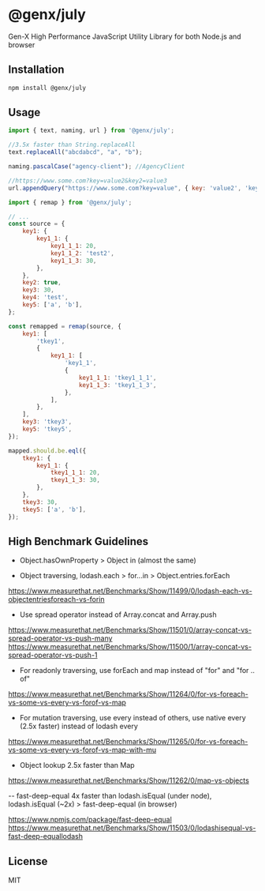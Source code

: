 # @genx/july

Gen-X High Performance JavaScript Utility Library for both Node.js and browser

## Installation

```sh
npm install @genx/july
```

## Usage

```js
import { text, naming, url } from '@genx/july';

//3.5x faster than String.replaceAll
text.replaceAll("abcdabcd", "a", "b");

naming.pascalCase("agency-client"); //AgencyClient

//https://www.some.com?key=value2&key2=value3
url.appendQuery("https://www.some.com?key=value", { key: 'value2', 'key2': 'value3' });

```

```js
import { remap } from '@genx/july';

// ...
const source = {
    key1: {
        key1_1: {
            key1_1_1: 20,
            key1_1_2: 'test2',
            key1_1_3: 30,
        },
    },
    key2: true,
    key3: 30,
    key4: 'test',
    key5: ['a', 'b'],
};

const remapped = remap(source, {
    key1: [
        'tkey1',
        {
            key1_1: [
                'key1_1',
                {
                    key1_1_1: 'tkey1_1_1',
                    key1_1_3: 'tkey1_1_3',
                },
            ],
        },
    ],
    key3: 'tkey3',
    key5: 'tkey5',
});

mapped.should.be.eql({
    tkey1: {
        key1_1: {
            tkey1_1_1: 20,
            tkey1_1_3: 30,
        },
    },
    tkey3: 30,
    tkey5: ['a', 'b'],
});
```

## High Benchmark Guidelines

-   Object.hasOwnProperty > Object in (almost the same)

-   Object traversing, lodash.each > for...in > Object.entries.forEach

https://www.measurethat.net/Benchmarks/Show/11499/0/lodash-each-vs-objectentriesforeach-vs-forin

-   Use spread operator instead of Array.concat and Array.push

https://www.measurethat.net/Benchmarks/Show/11501/0/array-concat-vs-spread-operator-vs-push-many
https://www.measurethat.net/Benchmarks/Show/11500/1/array-concat-vs-spread-operator-vs-push-1

-   For readonly traversing, use forEach and map instead of "for" and "for .. of"

https://www.measurethat.net/Benchmarks/Show/11264/0/for-vs-foreach-vs-some-vs-every-vs-forof-vs-map

-   For mutation traversing, use every instead of others, use native every (2.5x faster) instead of lodash every

https://www.measurethat.net/Benchmarks/Show/11265/0/for-vs-foreach-vs-some-vs-every-vs-forof-vs-map-with-mu

-   Object lookup 2.5x faster than Map

https://www.measurethat.net/Benchmarks/Show/11262/0/map-vs-objects

-- fast-deep-equal 4x faster than lodash.isEqual (under node), lodash.isEqual (~2x) > fast-deep-equal (in browser)

https://www.npmjs.com/package/fast-deep-equal
https://www.measurethat.net/Benchmarks/Show/11503/0/lodashisequal-vs-fast-deep-equallodash

## License

MIT
